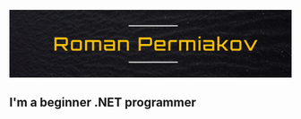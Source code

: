 [![Header](https://github.com/Presstomsk/Presstomsk/blob/main/Roman%20Permiakov.jpg)](https://github.com/Presstomsk)

## I'm a beginner .NET programmer
